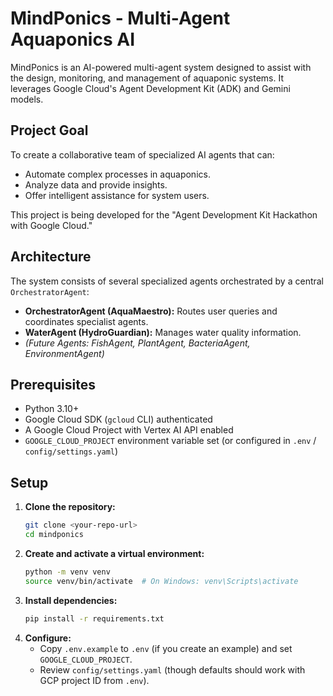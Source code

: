 # MindPonics - Multi-Agent Aquaponics AI

MindPonics is an AI-powered multi-agent system designed to assist with the design, monitoring, and management of aquaponic systems. It leverages Google Cloud's Agent Development Kit (ADK) and Gemini models.

## Project Goal

To create a collaborative team of specialized AI agents that can:
- Automate complex processes in aquaponics.
- Analyze data and provide insights.
- Offer intelligent assistance for system users.

This project is being developed for the "Agent Development Kit Hackathon with Google Cloud."

## Architecture

The system consists of several specialized agents orchestrated by a central `OrchestratorAgent`:
- **OrchestratorAgent (AquaMaestro):** Routes user queries and coordinates specialist agents.
- **WaterAgent (HydroGuardian):** Manages water quality information.
- *(Future Agents: FishAgent, PlantAgent, BacteriaAgent, EnvironmentAgent)*

## Prerequisites

- Python 3.10+
- Google Cloud SDK (`gcloud` CLI) authenticated
- A Google Cloud Project with Vertex AI API enabled
- `GOOGLE_CLOUD_PROJECT` environment variable set (or configured in `.env` / `config/settings.yaml`)

## Setup

1.  **Clone the repository:**
    ```bash
    git clone <your-repo-url>
    cd mindponics
    ```
2.  **Create and activate a virtual environment:**
    ```bash
    python -m venv venv
    source venv/bin/activate  # On Windows: venv\Scripts\activate
    ```
3.  **Install dependencies:**
    ```bash
    pip install -r requirements.txt
    ```
4.  **Configure:**
    - Copy `.env.example` to `.env` (if you create an example) and set `GOOGLE_CLOUD_PROJECT`.
    - Review `config/settings.yaml` (though defaults should work with GCP project ID from `.env`).
